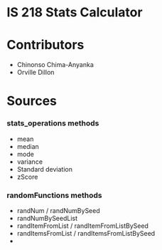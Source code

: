 # IS 218 Stats Calculator





# Contributors
- Chinonso Chima-Anyanka
- Orville Dillon

# Sources


### stats_operations methods
- mean
- median
- mode
- variance
- Standard deviation
- zScore

### randomFunctions methods
- randNum / randNumBySeed
- randNumBySeedList
- randItemFromList / randItemFromListBySeed
- randItemsFromList / randItemsFromListBySeed
-


